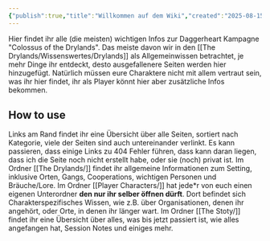 ```yaml
---
{"publish":true,"title":"Willkommen auf dem Wiki","created":"2025-08-15T17:34:55.522+02:00","modified":"2025-08-15T17:34:55.522+02:00","cssclasses":""}
---
```


Hier findet ihr alle (die meisten) wichtigen Infos zur Daggerheart Kampagne "Colossus of the Drylands". Das meiste davon wir in den [[The Drylands/Wissenswertes/Drylands]] als Allgemeinwissen betrachtet, je mehr Dinge ihr entdeckt, desto ausgefallenere Seiten werden hier hinzugefügt.
Natürlich müssen eure Charaktere nicht mit allem vertraut sein, was ihr hier findet, ihr als Player könnt hier aber zusätzliche Infos bekommen.
## How to use
Links am Rand findet ihr eine Übersicht über alle Seiten, sortiert nach Kategorie, viele der Seiten sind auch untereinander verlinkt. Es kann passieren, dass einige Links zu 404 Fehler führen, dass kann daran liegen, dass ich die Seite noch nicht erstellt habe, oder sie (noch) privat ist.
Im Ordner [[The Drylands/]] findet ihr allgemeine Informationen zum Setting, inklusive Orten, Gangs, Cooperations, wichtigen Personen und Bräuche/Lore.
Im Ordner [[Player Characters/]] hat jede\*r von euch einen eigenen Unterordner **den nur ihr selber öffnen dürft**. Dort befindet sich Charakterspezifisches Wissen, wie z.B. über Organisationen, denen ihr angehört, oder Orte, in denen ihr länger wart. 
Im Ordner [[The Stoty/]] findet ihr eine Übersicht über alles, was bis jetzt passiert ist, wie alles angefangen hat, Session Notes und einiges mehr.